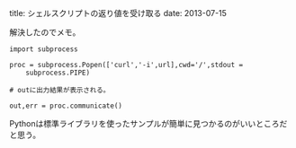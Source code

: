 title: シェルスクリプトの返り値を受け取る
date: 2013-07-15

解決したのでメモ。



    import subprocess

    proc = subprocess.Popen(['curl','-i',url],cwd='/',stdout =
        subprocess.PIPE)

    # outに出力結果が表示される。

    out,err = proc.communicate()

Pythonは標準ライブラリを使ったサンプルが簡単に見つかるのがいいところだと思う。



